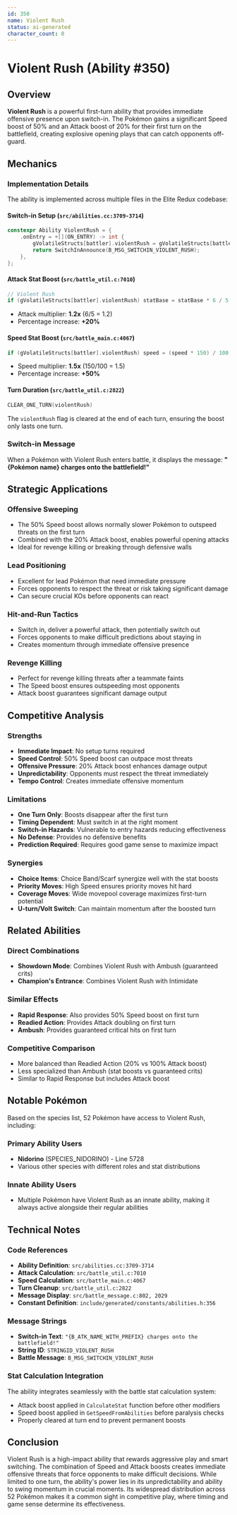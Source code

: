 ```yaml
---
id: 350
name: Violent Rush
status: ai-generated
character_count: 0
---
```


# Violent Rush (Ability #350)

## Overview

**Violent Rush** is a powerful first-turn ability that provides immediate offensive presence upon switch-in. The Pokémon gains a significant Speed boost of 50% and an Attack boost of 20% for their first turn on the battlefield, creating explosive opening plays that can catch opponents off-guard.

## Mechanics

### Implementation Details

The ability is implemented across multiple files in the Elite Redux codebase:

#### Switch-in Setup (`src/abilities.cc:3709-3714`)
```cpp
constexpr Ability ViolentRush = {
    .onEntry = +[](ON_ENTRY) -> int {
        gVolatileStructs[battler].violentRush = gVolatileStructs[battler].started.violentRush = TRUE;
        return SwitchInAnnounce(B_MSG_SWITCHIN_VIOLENT_RUSH);
    },
};
```

#### Attack Stat Boost (`src/battle_util.c:7010`)
```c
// Violent Rush
if (gVolatileStructs[battler].violentRush) statBase = statBase * 6 / 5;
```
- Attack multiplier: **1.2x** (6/5 = 1.2)
- Percentage increase: **+20%**

#### Speed Stat Boost (`src/battle_main.c:4067`)
```c
if (gVolatileStructs[battler].violentRush) speed = (speed * 150) / 100;
```
- Speed multiplier: **1.5x** (150/100 = 1.5)
- Percentage increase: **+50%**

#### Turn Duration (`src/battle_util.c:2822`)
```c
CLEAR_ONE_TURN(violentRush)
```
The `violentRush` flag is cleared at the end of each turn, ensuring the boost only lasts one turn.

### Switch-in Message

When a Pokémon with Violent Rush enters battle, it displays the message:
**"{Pokémon name} charges onto the battlefield!"**

## Strategic Applications

### Offensive Sweeping
- The 50% Speed boost allows normally slower Pokémon to outspeed threats on the first turn
- Combined with the 20% Attack boost, enables powerful opening attacks
- Ideal for revenge killing or breaking through defensive walls

### Lead Positioning
- Excellent for lead Pokémon that need immediate pressure
- Forces opponents to respect the threat or risk taking significant damage
- Can secure crucial KOs before opponents can react

### Hit-and-Run Tactics
- Switch in, deliver a powerful attack, then potentially switch out
- Forces opponents to make difficult predictions about staying in
- Creates momentum through immediate offensive presence

### Revenge Killing
- Perfect for revenge killing threats after a teammate faints
- The Speed boost ensures outspeeding most opponents
- Attack boost guarantees significant damage output

## Competitive Analysis

### Strengths
- **Immediate Impact**: No setup turns required
- **Speed Control**: 50% Speed boost can outpace most threats
- **Offensive Pressure**: 20% Attack boost enhances damage output
- **Unpredictability**: Opponents must respect the threat immediately
- **Tempo Control**: Creates immediate offensive momentum

### Limitations
- **One Turn Only**: Boosts disappear after the first turn
- **Timing Dependent**: Must switch in at the right moment
- **Switch-in Hazards**: Vulnerable to entry hazards reducing effectiveness
- **No Defense**: Provides no defensive benefits
- **Prediction Required**: Requires good game sense to maximize impact

### Synergies
- **Choice Items**: Choice Band/Scarf synergize well with the stat boosts
- **Priority Moves**: High Speed ensures priority moves hit hard
- **Coverage Moves**: Wide movepool coverage maximizes first-turn potential
- **U-turn/Volt Switch**: Can maintain momentum after the boosted turn

## Related Abilities

### Direct Combinations
- **Showdown Mode**: Combines Violent Rush with Ambush (guaranteed crits)
- **Champion's Entrance**: Combines Violent Rush with Intimidate

### Similar Effects
- **Rapid Response**: Also provides 50% Speed boost on first turn
- **Readied Action**: Provides Attack doubling on first turn
- **Ambush**: Provides guaranteed critical hits on first turn

### Competitive Comparison
- More balanced than Readied Action (20% vs 100% Attack boost)
- Less specialized than Ambush (stat boosts vs guaranteed crits)
- Similar to Rapid Response but includes Attack boost

## Notable Pokémon

Based on the species list, 52 Pokémon have access to Violent Rush, including:

### Primary Ability Users
- **Nidorino** (SPECIES_NIDORINO) - Line 5728
- Various other species with different roles and stat distributions

### Innate Ability Users
- Multiple Pokémon have Violent Rush as an innate ability, making it always active alongside their regular abilities

## Technical Notes

### Code References
- **Ability Definition**: `src/abilities.cc:3709-3714`
- **Attack Calculation**: `src/battle_util.c:7010`
- **Speed Calculation**: `src/battle_main.c:4067`
- **Turn Cleanup**: `src/battle_util.c:2822`
- **Message Display**: `src/battle_message.c:802, 2029`
- **Constant Definition**: `include/generated/constants/abilities.h:356`

### Message Strings
- **Switch-in Text**: `"{B_ATK_NAME_WITH_PREFIX} charges onto the battlefield!"`
- **String ID**: `STRINGID_VIOLENT_RUSH`
- **Battle Message**: `B_MSG_SWITCHIN_VIOLENT_RUSH`

### Stat Calculation Integration
The ability integrates seamlessly with the battle stat calculation system:
- Attack boost applied in `CalculateStat` function before other modifiers
- Speed boost applied in `GetSpeedFromAbilities` before paralysis checks
- Properly cleared at turn end to prevent permanent boosts

## Conclusion

Violent Rush is a high-impact ability that rewards aggressive play and smart switching. The combination of Speed and Attack boosts creates immediate offensive threats that force opponents to make difficult decisions. While limited to one turn, the ability's power lies in its unpredictability and ability to swing momentum in crucial moments. Its widespread distribution across 52 Pokémon makes it a common sight in competitive play, where timing and game sense determine its effectiveness.